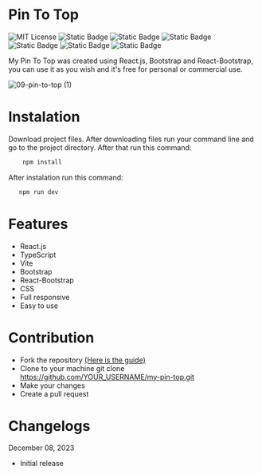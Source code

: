 # Pin To Top

![MIT License](https://img.shields.io/badge/Author-S1mon009-blue.svg) ![Static Badge](https://img.shields.io/badge/React-React?logo=react&logoColor=%2361DAFB&labelColor=%23555&color=%2361DAFB) ![Static Badge](https://img.shields.io/badge/TypeScript-TypeScript?logo=typescript&logoColor=%233178C6&labelColor=%23555&color=%233178C6) ![Static Badge](https://img.shields.io/badge/Vite-Vite?logo=vite&logoColor=%23646CFF&labelColor=%23555&color=%23646CFF) ![Static Badge](https://img.shields.io/badge/Bootstrap-bootstrap?logo=bootstrap&labelColor=%23595959&color=%237952B3) ![Static Badge](https://img.shields.io/badge/CSS-js?logo=css3&labelColor=%23595959&color=%231572B6) ![Static Badge](https://img.shields.io/badge/npm-npm?logo=npm&logoColor=%23CB3837&labelColor=%23555&color=%23CB3837)

My Pin To Top was created using React.js, Bootstrap and React-Bootstrap, you can use it as you wish and it's free for personal or commercial use.

![09-pin-to-top (1)](https://github.com/S1mon009/React.js/assets/105738321/164292a2-e520-422a-83cd-faf3aa9e1feb)

# Instalation

Download project files. After downloading files run your command line and go to the project directory. After that run this command:

```bash
    npm install
```

After instalation run this command:

```bash
   npm run dev
```

# Features

- React.js
- TypeScript
- Vite
- Bootstrap
- React-Bootstrap
- CSS
- Full responsive
- Easy to use

# Contribution

- Fork the repository [(Here is the guide)](https://docs.github.com/en/get-started/quickstart/fork-a-repo)
- Clone to your machine git clone https://github.com/YOUR_USERNAME/my-pin-top.git
- Make your changes
- Create a pull request

# Changelogs

December 08, 2023

- Initial release
